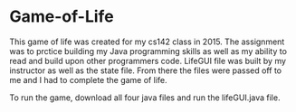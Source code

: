 # Game-of-Life

This game of life was created for my cs142 class in 2015. The assignment was to prctice building my Java programming skills as well as my ability to read and build upon other programmers code. LifeGUI file was built by my instructor as well as the state file. From there the files were passed off to me and I had to complete the game of life. 

To run the game, download all four java files and run the lifeGUI.java file. 
